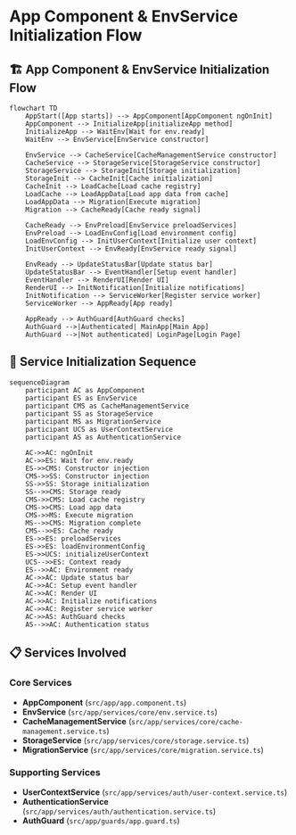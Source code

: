 # App Component & EnvService Initialization Flow

## 🏗️ **App Component & EnvService Initialization Flow**

```mermaid
flowchart TD
    AppStart([App starts]) --> AppComponent[AppComponent ngOnInit]
    AppComponent --> InitializeApp[initializeApp method]
    InitializeApp --> WaitEnv[Wait for env.ready]
    WaitEnv --> EnvService[EnvService constructor]

    EnvService --> CacheService[CacheManagementService constructor]
    CacheService --> StorageService[StorageService constructor]
    StorageService --> StorageInit[Storage initialization]
    StorageInit --> CacheInit[Cache initialization]
    CacheInit --> LoadCache[Load cache registry]
    LoadCache --> LoadAppData[Load app data from cache]
    LoadAppData --> Migration[Execute migration]
    Migration --> CacheReady[Cache ready signal]

    CacheReady --> EnvPreload[EnvService preloadServices]
    EnvPreload --> LoadEnvConfig[Load environment config]
    LoadEnvConfig --> InitUserContext[Initialize user context]
    InitUserContext --> EnvReady[EnvService ready signal]

    EnvReady --> UpdateStatusBar[Update status bar]
    UpdateStatusBar --> EventHandler[Setup event handler]
    EventHandler --> RenderUI[Render UI]
    RenderUI --> InitNotification[Initialize notifications]
    InitNotification --> ServiceWorker[Register service worker]
    ServiceWorker --> AppReady[App ready]

    AppReady --> AuthGuard[AuthGuard checks]
    AuthGuard -->|Authenticated| MainApp[Main App]
    AuthGuard -->|Not authenticated| LoginPage[Login Page]
```

## 🔄 **Service Initialization Sequence**

```mermaid
sequenceDiagram
    participant AC as AppComponent
    participant ES as EnvService
    participant CMS as CacheManagementService
    participant SS as StorageService
    participant MS as MigrationService
    participant UCS as UserContextService
    participant AS as AuthenticationService

    AC->>AC: ngOnInit
    AC->>ES: Wait for env.ready
    ES->>CMS: Constructor injection
    CMS->>SS: Constructor injection
    SS->>SS: Storage initialization
    SS-->>CMS: Storage ready
    CMS->>CMS: Load cache registry
    CMS->>CMS: Load app data
    CMS->>MS: Execute migration
    MS-->>CMS: Migration complete
    CMS-->>ES: Cache ready
    ES->>ES: preloadServices
    ES->>ES: loadEnvironmentConfig
    ES->>UCS: initializeUserContext
    UCS-->>ES: Context ready
    ES-->>AC: Environment ready
    AC->>AC: Update status bar
    AC->>AC: Setup event handler
    AC->>AC: Render UI
    AC->>AC: Initialize notifications
    AC->>AC: Register service worker
    AC->>AS: AuthGuard checks
    AS-->>AC: Authentication status
```

## 📋 **Services Involved**

### **Core Services**

- **AppComponent** (`src/app/app.component.ts`)
- **EnvService** (`src/app/services/core/env.service.ts`)
- **CacheManagementService** (`src/app/services/core/cache-management.service.ts`)
- **StorageService** (`src/app/services/core/storage.service.ts`)
- **MigrationService** (`src/app/services/core/migration.service.ts`)

### **Supporting Services**

- **UserContextService** (`src/app/services/auth/user-context.service.ts`)
- **AuthenticationService** (`src/app/services/auth/authentication.service.ts`)
- **AuthGuard** (`src/app/guards/app.guard.ts`)
